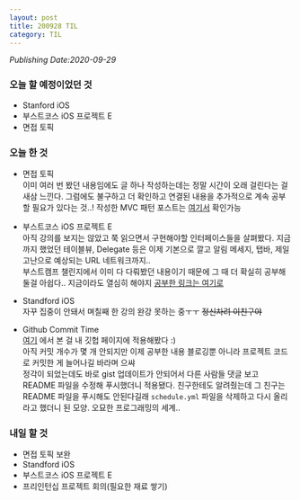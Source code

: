 ```yaml
---
layout: post
title: 200928 TIL
category: TIL
---
```

*Publishing Date:2020-09-29*

### 오늘 할 예정이었던 것
* Stanford iOS
* 부스트코스 iOS 프로젝트 E
* 면접 토픽

### 오늘 한 것
* 면접 토픽  
이미 여러 번 봤던 내용임에도 글 하나 작성하는데는 정말 시간이 오래 걸린다는 걸 새삼 느낀다. 그럼에도 불구하고 더 확인하고 연결된 내용을 추가적으로 계속 공부할 필요가 있다는 것..!
작성한 MVC 패턴 포스트는 [여기서](https://devejs.github.io/ios/2020/09/28/ios-mvc.html) 확인가능

* 부스트코스 iOS 프로젝트 E  
아직 강의를 보지는 않았고 쭉 읽으면서 구현해야할 인터페이스들을 살펴봤다. 지금까지 했었던 테이블뷰, Delegate 등은 이제 기본으로 깔고 알림 메세지, 탭바, 제일 고난으로 예상되는 URL 네트워크까지..  
부스트캠프 챌린지에서 이미 다 다뤄봤던 내용이기 때문에 그 때 더 확실히 공부해둘걸 아쉽다.. 지금이라도 열심히 해야지
[공부한 링크는 여기로]()

* Standford iOS  
자꾸 집중이 안돼서 며칠째 한 강의 완강 못하는 중ㅜㅜ ~~정신차려 이친구야~~

* Github Commit Time  
[여기](https://fernando.kr/develop/2020-05-02-github-gist-posting/) 에서 본 걸 내 깃헙 페이지에 적용해봤다 :)  
아직 커밋 개수가 몇 개 안되지만 이제 공부한 내용 블로깅뿐 아니라 프로젝트 코드로 커밋한 게 늘어나길 바라며 으쌰  
정각이 되었는데도 바로 gist 업데이트가 안되어서 다른 사람들 댓글 보고 README 파일을 수정해 푸시했더니 적용됐다. 친구한테도 알려줬는데 그 친구는 README 파일을 푸시해도 안된다길래 `schedule.yml` 파일을 삭제하고 다시 올리라고 했더니 된 모양. 오묘한 프로그래밍의 세계..

### 내일 할 것
* 면접 토픽 보완
* Standford iOS
* 부스트코스 iOS 프로젝트 E
* 프리인턴십 프로젝트 회의(필요한 재료 쌓기)
